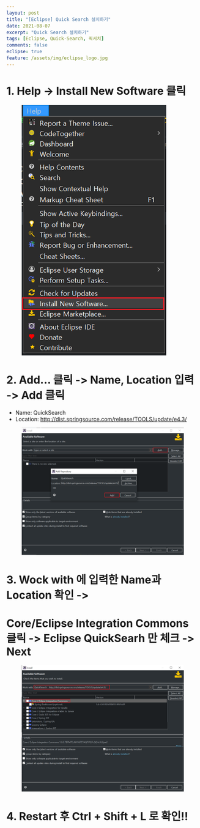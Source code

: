 ```yaml
---
layout: post
title: "[Eclipse] Quick Search 설치하기"
date: 2021-08-07
excerpt: "Quick Search 설치하기"
tags: [Eclipse, Quick-Search, 퀵서치]
comments: false
eclipse: true
feature: /assets/img/eclipse_logo.jpg
---
```

 
# 1. Help -> Install New Software 클릭  
<figure>
	<img src="/assets/img/quick-search1.png">
</figure>

# 2. Add... 클릭 -> Name, Location 입력 -> Add 클릭
* Name: QuickSearch
* Location: http://dist.springsource.com/release/TOOLS/update/e4.3/

<figure>
	<img src="/assets/img/quick-search2.png">
</figure> 

# 3. Wock with 에 입력한 Name과 Location 확인 ->
# Core/Eclipse Integration Commons 클릭 -> Eclipse QuickSearh 만 체크 -> Next
<figure>
	<img src="/assets/img/quick-search3.png">
</figure> 

# 4. Restart 후 Ctrl + Shift + L 로 확인!! 
 
